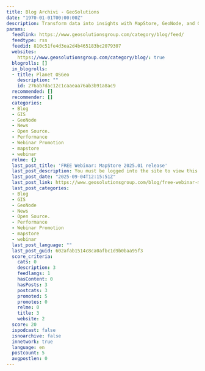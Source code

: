 ```yaml
---
title: Blog Archivi - GeoSolutions
date: "1970-01-01T00:00:00Z"
description: Transform data into insights with MapStore, GeoNode, and GeoServer
params:
  feedlink: https://www.geosolutionsgroup.com/category/blog/feed/
  feedtype: rss
  feedid: 810c51fe4d3ea2d4b465183bc2079307
  websites:
    https://www.geosolutionsgroup.com/category/blog/: true
  blogrolls: []
  in_blogrolls:
  - title: Planet OSGeo
    description: ""
    id: 276ab7dac12c1caaeaa76ab3b91a8ac9
  recommended: []
  recommender: []
  categories:
  - Blog
  - GIS
  - GeoNode
  - News
  - Open Source.
  - Performance
  - Webinar Promotion
  - mapstore
  - webinar
  relme: {}
  last_post_title: 'FREE Webinar: MapStore 2025.01 release'
  last_post_description: You must be logged into the site to view this content.
  last_post_date: "2025-09-04T12:15:51Z"
  last_post_link: https://www.geosolutionsgroup.com/blog/free-webinar-mapstore-2025-01-release/
  last_post_categories:
  - Blog
  - GIS
  - GeoNode
  - News
  - Open Source.
  - Performance
  - Webinar Promotion
  - mapstore
  - webinar
  last_post_language: ""
  last_post_guid: 602afab1514c8ca0afbc1d9b0baa95f3
  score_criteria:
    cats: 0
    description: 3
    feedlangs: 1
    hasContent: 0
    hasPosts: 3
    postcats: 3
    promoted: 5
    promotes: 0
    relme: 0
    title: 3
    website: 2
  score: 20
  ispodcast: false
  isnoarchive: false
  innetwork: true
  language: en
  postcount: 5
  avgpostlen: 0
---
```

